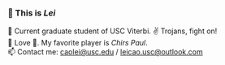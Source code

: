 ### 👋 This is *Lei*

🌱 Current graduate student of USC Viterbi. ✌️ Trojans, fight on!</br>
👀 Love 🏀. My favorite player is *Chirs Paul*. </br>
📫 Contact me: caolei@usc.edu / leicao.usc@outlook.com </br>

<!---
- 💞️ I’m working on finding a SDE job, the latest goal is a 2022 summer internship
cllei12/cllei12 is a ✨ special ✨ repository because its `README.md` (this file) appears on your GitHub profile.
You can click the Preview link to take a look at your changes.
--->

<!-- [![Top Langs](https://github-readme-stats.vercel.app/api/top-langs/?username=cllei12&layout=compact)](https://github.com/cllei12) -->
